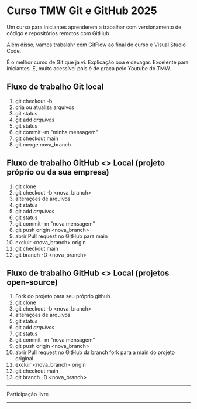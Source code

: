 # Curso TMW Git e GitHub 2025
Um curso para iniciantes aprenderem a trabalhar com 
versionamento de código e repositórios remotos com GitHub.

Além disso, vamos trabalahr com GitFlow ao final do curso e 
Visual Studio Code.

É o melhor curso de Git que já vi. Explicação boa e devagar. 
Excelente para iniciantes. E, muito acessível pois é de graça 
pelo Youtube do TMW.

[Curso Git e GitHub]: (https://youtube.com/playlist?list=PLvlkVRRKOYFQyKmdrassLNxkzSMM6tcSL&si=TaFYLOe2bisyHKbk)

## Fluxo de trabalho Git local

01. git checkout -b <nova-branch>
02. cria ou atualiza arquivos
03. git status
05. git add *arquivos*
06. git status
07. git commit -m "minha mensagem"
08. git checkout main
09. git merge nova_branch

## Fluxo de trabalho GitHub <> Local (projeto próprio ou da sua empresa)

01. git clone <endereco do projeto>
02. git checkout -b <nova_branch>
03. alterações de arquivos
04. git status
05. git add *arquivos*
06. git status
07. git commit -m "nova mensagem"
08. git push origin <nova_branch>
09. abrir Pull request no GitHub para main
10. excluir <nova_branch> origin
11. git checkout main
12. git branch -D <nova_branch>

## Fluxo de trabalho GitHub <> Local (projetos open-source)

01. Fork do projeto para seu próprio github
02. git clone <endereco do projeto fork>
03. git checkout -b <nova_branch>
04. alterações de arquivos
05. git status
06. git add *arquivos*
07. git status
08. git commit -m "nova mensagem"
09. git push origin <nova_branch>
10. abrir Pull request no GitHub da branch fork para a main do projeto original
11. excluir <nova_branch> origin
12. git checkout main
13. git branch -D <nova_branch>

-------------------------------------------------------

Participação livre

-------------------------------------------------------
